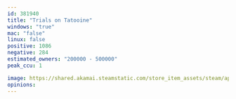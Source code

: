 ```yaml
---
id: 381940
title: "Trials on Tatooine"
windows: "true"
mac: "false"
linux: false
positive: 1086
negative: 284
estimated_owners: "200000 - 500000"
peak_ccu: 1

image: https://shared.akamai.steamstatic.com/store_item_assets/steam/apps/381940/header.jpg?t=1478026229
opinions:
---
```

